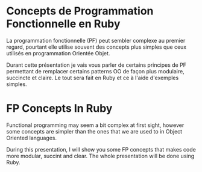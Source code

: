# Concepts de Programmation Fonctionnelle en Ruby

La programmation fonctionnelle (PF) peut sembler complexe au premier regard, pourtant elle utilise souvent des concepts plus simples que ceux utilisés en programmation Orientée Objet.

Durant cette présentation je vais vous parler de certains principes de PF permettant de remplacer certains patterns OO de façon plus modulaire, succincte et claire. Le tout sera fait en Ruby et ce à l'aide d'exemples simples.

# FP Concepts In Ruby

Functional programming may seem a bit complex at first sight, however some concepts are simpler than the ones that we are used to in Object Oriented languages.

During this presentation, I will show you some FP concepts that makes code more modular, succint and clear. The whole presentation will be done using Ruby.

